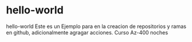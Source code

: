 # hello-world
hello-world
Este es un Ejemplo para en la creacion de repositorios y ramas en github, adicionalmente agragar acciones.
Curso Az-400 noches
